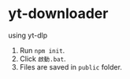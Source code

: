 # yt-downloader
using yt-dlp

1. Run `npm init`.
2. Click `啟動.bat`.
3. Files are saved in `public` folder.
